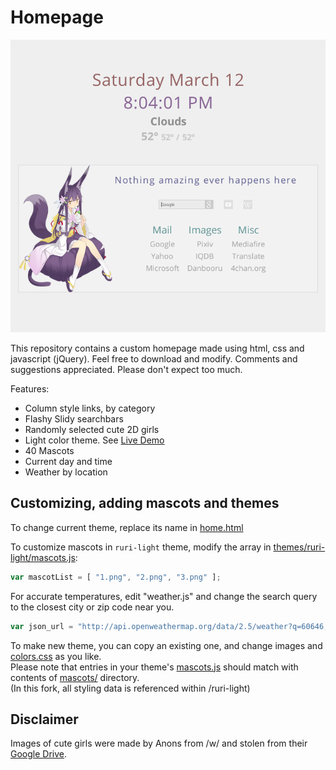 Homepage
====

![alt tag](screenshots/preview.png "Homepage preview")

This repository contains a custom homepage made using html, css and javascript (jQuery). Feel free to download and modify. Comments and suggestions appreciated. Please don't expect too much.

Features:
* Column style links, by category
* Flashy Slidy searchbars
* Randomly selected cute 2D girls
* Light color theme. See [Live Demo](http://gokoururi.github.io/homepage/index-light.html)
* 40 Mascots
* Current day and time
* Weather by location

Customizing, adding mascots and themes
----
To change current theme, replace its name in [home.html](home.html#L15-17)

To customize mascots in `ruri-light` theme, modify the array in [themes/ruri-light/mascots.js](themes/ruri-light/mascots.js):
```javascript
var mascotList = [ "1.png", "2.png", "3.png" ];
```

For accurate temperatures, edit "weather.js" and change the search query to the closest city or zip code near you.
```javascript
var json_url = "http://api.openweathermap.org/data/2.5/weather?q=60646,ma&appid=6e131a2916d5d45d8367b72a4675be0a";
```

To make new theme, you can copy an existing one, and change images and [colors.css](themes/ruri-light/colors.css) as you like.  
Please note that entries in your theme's [mascots.js](themes/ruri-light/mascots.js) should match with contents of [mascots/](themes/ruri-light/mascots/) directory.  
(In this fork, all styling data is referenced within /ruri-light)

Disclaimer
----
Images of cute girls were made by Anons from /w/ and stolen from their [Google Drive](https://drive.google.com/folderview?id=0B_VmbVyD4eT3N1VUbGN4Wjd5OVE).
